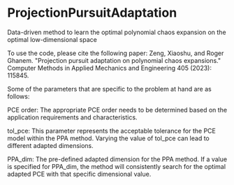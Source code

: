 # ProjectionPursuitAdaptation
Data-driven method to learn the optimal polynomial chaos expansion on the optimal low-dimensional space

To use the code, please cite the following paper:
Zeng, Xiaoshu, and Roger Ghanem. "Projection pursuit adaptation on polynomial chaos expansions." Computer Methods in Applied Mechanics and Engineering 405 (2023): 115845.

Some of the parameters that are specific to the problem at hand are as follows:

PCE order: The appropriate PCE order needs to be determined based on the application requirements and characteristics.

tol_pce: This parameter represents the acceptable tolerance for the PCE model within the PPA method. Varying the value of tol_pce can lead to different adapted dimensions.

PPA_dim: The pre-defined adapted dimension for the PPA method. If a value is specified for PPA_dim, the method will consistently search for the optimal adapted PCE with that specific dimensional value.
